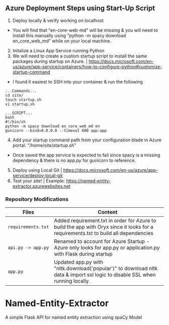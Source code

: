 ## Azure Deployment Steps using Start-Up Script
1. Deploy locally & verify working on localhost
- You will find that "en-core-web-md" will be missing & you will need to install this manually using "python -m spacy download en_core_web_md" while on your local machine. 
2. Initalize a Linux App Service running Python 
3. We will need to create a custom startup script to install the same packages during startup on Azure. | https://docs.microsoft.com/en-us/azure/app-service/containers/how-to-configure-python#customize-startup-command
- I found it easiest to SSH into your container & run the following
```
...Commands...
cd site/
touch startup.sh
vi startup.sh

...SCRIPT...
bash
#!/bin/sh
python -m spacy download en_core_web_md en
gunicorn --bind=0.0.0.0 --timeout 600 app:app

```
4. Add your startup command path from your configuration blade in Azure portal. "/home/site/startup.sh"
- Once saved the app service is expected to fail since spacy is a missing dependency & there is no app.py for gunicorn to reference.
5. Deploy using Local Git | https://docs.microsoft.com/en-us/azure/app-service/deploy-local-git
6. Test your site! | Example: https://named-entity-extractor.azurewebsites.net
### Repository Modifications 

| Files             |  Content                                   |
|----------------------|--------------------------------------------|
| `requirements.txt`           | Added requirement.txt in order for Azure to build the app with Oryx since it looks for a requirements.txt to build all dependencies              |
| `api.py -> app.py`       | Renamed to account for Azure Startup - Azure only looks for app.py or application.py with Flask during startup                       |
| `app.py`               | Updated app.py with "nltk.download('popular')" to download nltk data & import ssl logic to disable SSL when running locally.


# Named-Entity-Extractor
A simple Flask API for named entity extraction using spaCy Model
